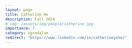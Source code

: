 ```yaml
---
layout: page
title: Catherine He
description: Fall 2024
# img: /assets/img/people/catherine.jpg
importance: 7
category: ugradalum
redirect: "https://www.linkedin.com/in/catherineyxhe/"
---
```


